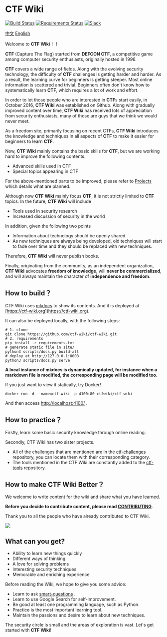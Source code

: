 # CTF Wiki

[![Build Status](https://travis-ci.org/ctf-wiki/ctf-wiki.svg?branch=master)](https://travis-ci.org/ctf-wiki/ctf-wiki)
[![Requirements Status](https://requires.io/github/ctf-wiki/ctf-wiki/requirements.svg?branch=master)](https://requires.io/github/ctf-wiki/ctf-wiki/requirements/?branch=master)
[![Slack](https://img.shields.io/badge/slack-join%20chat-brightgreen.svg)](https://join.slack.com/t/ctf-wiki/shared_invite/enQtNTkwNDg5NDUzNzAzLTQ3YTliNzI5OGNhM2NmNzI3NTU0YWRlNWFkY2EzYTExN2Y3ZjRkNzYzYmRhNDNlYmY5YTVmNjNhYjliZDgyNTY)

[中文](./README-zh_CN.md)  [English](./README.md)

Welcome to **CTF Wiki**！！

**CTF** (Capture The Flag) started from **DEFCON CTF**, a competitive game among computer security enthusiasts, originally hosted in 1996.

**CTF** covers a wide range of fields. Along with the evolving security technology, the difficulty of **CTF** challenges is getting harder and harder. As a result, the learning curve for beginners is getting steeper. Most online information is scattered and trivial. Beginners often don't know how to systematically learn **CTF**, which requires a lot of work and effort.

In order to let those people who are interested in **CTF**s start easily, in October 2016, **CTF Wiki** was established on Github. Along with gradually improved content over time, **CTF Wiki** has received lots of appreciation from security enthusiasts, many of those are guys that we think we would never meet.

As a freedom site, primarily focusing on recent CTFs, **CTF Wiki** introduces the knowledge and techniques in all aspects of **CTF** to make it easier for beginners to learn **CTF**.

Now, **CTF Wiki** mainly contains the basic skills for **CTF**, but we are working hard to improve the following contents.

- Advanced skills used in CTF
- Special topics appearing in CTF

For the above-mentioned parts to be improved, please refer to [Projects](https://github.com/ctf-wiki/ctf-wiki/projects) which details what are planned.

Although now **CTF Wiki** mainly focus **CTF**, it is not strictly limited to **CTF** topics. In the future, **CTF Wiki** will include

- Tools used in security research
- Increased discussion of security in the world

In addition, given the following two points

- Information about technology should be openly shared.
- As new techniques are always being developed, old techniques will start to fade over time and they should be replaced with new techniques.

Therefore, **CTF Wiki** will never publish books.

Finally, originating from the community, as an independent organization, **CTF Wiki** advocates **freedom of knowledge**, will **never be commercialized**, and will always maintain the character of **independence and freedom**.

## How to build？

CTF Wiki uses [mkdocs](https://github.com/mkdocs/mkdocs) to show its contents. And it is deployed at [https://ctf-wiki.org](https://ctf-wiki.org).

It can also be deployed locally, with the following steps:

```shell
# 1. clone
git clone https://github.com/ctf-wiki/ctf-wiki.git
# 2. requirements
pip install -r requirements.txt
# generate static file in site/
python3 scripts/docs.py build-all
# deploy at http://127.0.0.1:8008
python3 scripts/docs.py serve
```

**A local instance of mkdocs is dynamically updated, for instance when a markdown file is modified, the corresponding page will be modified too.**

If you just want to view it statically, try Docker!

```
docker run -d --name=ctf-wiki -p 4100:80 ctfwiki/ctf-wiki
```
And then access [http://localhost:4100/](http://localhost:4100/) .

## How to practice？

Firstly, learn some basic security knowledge through online reading.

Secondly, CTF Wiki has two sister projects.

- All of the challenges that are mentioned are in the [ctf-challenges](https://github.com/ctf-wiki/ctf-challenges) repository, you can locate them with their corresponding category.
- The tools mentioned in the CTF Wiki are constantly added to the [ctf-tools](https://github.com/ctf-wiki/ctf-tools) repository.

## How to make CTF Wiki Better？

We welcome to write content for the wiki and share what you have learned. 

**Before you decide to contribute content, please read [CONTRIBUTING](https://ctf-wiki.org/en/contribute/before-contributing/)**.

Thank you to all the people who have already contributed to CTF Wiki.

<a href="https://github.com/ctf-wiki/ctf-wiki/graphs/contributors"><img src="https://opencollective.com/ctf-wiki/contributors.svg?width=890&button=false" /></a>

## What can you get?

- Ability to learn new things quickly
- Different ways of thinking
- A love for solving problems
- Interesting security techniques
- Memorable and enriching experience

Before reading the Wiki, we hope to give you some advice:

- Learn to ask [smart-questions](http://www.catb.org/~esr/faqs/smart-questions.html) .
- Learn to use Google Search for self-improvement.
- Be good at least one programming language, such as Python.
- Practice is the most important learning tool.
- Maintain the passions and desire to learn about new techniques.

The security circle is small and the areas of exploration is vast. Let's get started with **CTF Wiki**!
